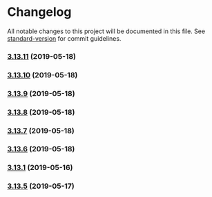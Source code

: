 # Changelog

All notable changes to this project will be documented in this file. See [standard-version](https://github.com/conventional-changelog/standard-version) for commit guidelines.

### [3.13.11](https://github.com/luxcium/pop-n-lock-theme-vscode/compare/v3.13.10...v3.13.11) (2019-05-18)



### [3.13.10](https://github.com/luxcium/pop-n-lock-theme-vscode/compare/v3.13.9...v3.13.10) (2019-05-18)



### [3.13.9](https://github.com/luxcium/pop-n-lock-theme-vscode/compare/v3.13.8...v3.13.9) (2019-05-18)



### [3.13.8](https://github.com/luxcium/pop-n-lock-theme-vscode/compare/v3.13.7...v3.13.8) (2019-05-18)



### [3.13.7](https://github.com/luxcium/pop-n-lock-theme-vscode/compare/v3.13.6...v3.13.7) (2019-05-18)



### [3.13.6](https://github.com/luxcium/pop-n-lock-theme-vscode/compare/v3.13.2...v3.13.6) (2019-05-18)

### [3.13.1](https://github.com/luxcium/pop-n-lock-theme-vscode/compare/v3.13.0...v3.13.1) (2019-05-16)

### [3.13.5](https://github.com/luxcium/pop-n-lock-theme-vscode/compare/v3.13.4...v3.13.5) (2019-05-17)
